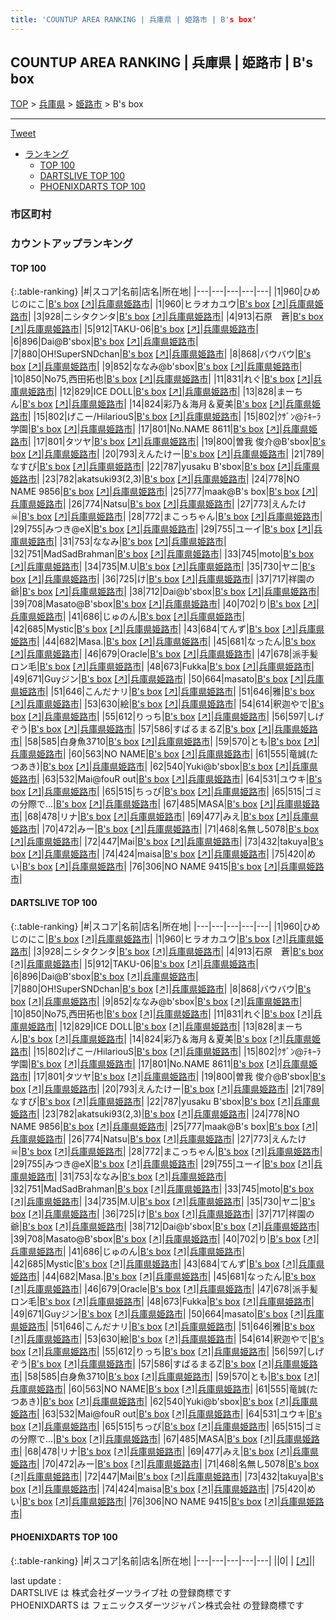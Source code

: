 ```yaml
---
title: 'COUNTUP AREA RANKING | 兵庫県 | 姫路市 | B's box'
---
```

## COUNTUP AREA RANKING | 兵庫県 | 姫路市 | B's box

[TOP](/darts/rank/) > [兵庫県](/darts/rank/兵庫県/) > [姫路市](/darts/rank/兵庫県/姫路市/) > B's box

___

<a href="https://twitter.com/share?ref_src=twsrc%5Etfw" data-text="COUNTUP AREA RANKING | 兵庫県姫路市B's box" class="twitter-share-button" data-hashtags="DARTSLIVE,PHOENIXDARTS,darts,ダーツ" data-show-count="false">Tweet</a>

* [ランキング](#カウントアップランキング)
    * [TOP 100](#top-100)
    * [DARTSLIVE TOP 100](#dartslive-top-100)
    * [PHOENIXDARTS TOP 100](#phoenixdarts-top-100)

### 市区町村

<ul>

</ul>

### カウントアップランキング

#### TOP 100



{:.table-ranking}
|#|スコア|名前|店名|所在地|
|---|---|---|---|---|
|1|960|<span class="rank-name-dl">ひめじのにこ</span>|<a href="/darts/rank/shops/573b15bb5d81a547fec1ae84bb28bd87.html">B's box</a> <a href="https://search.dartslive.com/jp/shop/573b15bb5d81a547fec1ae84bb28bd87">[↗]</a>|<a href="/darts/rank/兵庫県/姫路市">兵庫県姫路市</a>|
|1|960|<span class="rank-name-dl">ヒラオカユウ</span>|<a href="/darts/rank/shops/573b15bb5d81a547fec1ae84bb28bd87.html">B's box</a> <a href="https://search.dartslive.com/jp/shop/573b15bb5d81a547fec1ae84bb28bd87">[↗]</a>|<a href="/darts/rank/兵庫県/姫路市">兵庫県姫路市</a>|
|3|928|<span class="rank-name-dl">ニシタクンタ</span>|<a href="/darts/rank/shops/573b15bb5d81a547fec1ae84bb28bd87.html">B's box</a> <a href="https://search.dartslive.com/jp/shop/573b15bb5d81a547fec1ae84bb28bd87">[↗]</a>|<a href="/darts/rank/兵庫県/姫路市">兵庫県姫路市</a>|
|4|913|<span class="rank-name-dl">石原　蒼</span>|<a href="/darts/rank/shops/573b15bb5d81a547fec1ae84bb28bd87.html">B's box</a> <a href="https://search.dartslive.com/jp/shop/573b15bb5d81a547fec1ae84bb28bd87">[↗]</a>|<a href="/darts/rank/兵庫県/姫路市">兵庫県姫路市</a>|
|5|912|<span class="rank-name-dl">TAKU-06</span>|<a href="/darts/rank/shops/573b15bb5d81a547fec1ae84bb28bd87.html">B's box</a> <a href="https://search.dartslive.com/jp/shop/573b15bb5d81a547fec1ae84bb28bd87">[↗]</a>|<a href="/darts/rank/兵庫県/姫路市">兵庫県姫路市</a>|
|6|896|<span class="rank-name-dl">Dai@B&#x27;sbox</span>|<a href="/darts/rank/shops/573b15bb5d81a547fec1ae84bb28bd87.html">B's box</a> <a href="https://search.dartslive.com/jp/shop/573b15bb5d81a547fec1ae84bb28bd87">[↗]</a>|<a href="/darts/rank/兵庫県/姫路市">兵庫県姫路市</a>|
|7|880|<span class="rank-name-dl">OH!SuperSNDchan</span>|<a href="/darts/rank/shops/573b15bb5d81a547fec1ae84bb28bd87.html">B's box</a> <a href="https://search.dartslive.com/jp/shop/573b15bb5d81a547fec1ae84bb28bd87">[↗]</a>|<a href="/darts/rank/兵庫県/姫路市">兵庫県姫路市</a>|
|8|868|<span class="rank-name-dl">バウバウ</span>|<a href="/darts/rank/shops/573b15bb5d81a547fec1ae84bb28bd87.html">B's box</a> <a href="https://search.dartslive.com/jp/shop/573b15bb5d81a547fec1ae84bb28bd87">[↗]</a>|<a href="/darts/rank/兵庫県/姫路市">兵庫県姫路市</a>|
|9|852|<span class="rank-name-dl">ななみ@b&#x27;sbox</span>|<a href="/darts/rank/shops/573b15bb5d81a547fec1ae84bb28bd87.html">B's box</a> <a href="https://search.dartslive.com/jp/shop/573b15bb5d81a547fec1ae84bb28bd87">[↗]</a>|<a href="/darts/rank/兵庫県/姫路市">兵庫県姫路市</a>|
|10|850|<span class="rank-name-dl">No75,西田拓也</span>|<a href="/darts/rank/shops/573b15bb5d81a547fec1ae84bb28bd87.html">B's box</a> <a href="https://search.dartslive.com/jp/shop/573b15bb5d81a547fec1ae84bb28bd87">[↗]</a>|<a href="/darts/rank/兵庫県/姫路市">兵庫県姫路市</a>|
|11|831|<span class="rank-name-dl">れぐ</span>|<a href="/darts/rank/shops/573b15bb5d81a547fec1ae84bb28bd87.html">B's box</a> <a href="https://search.dartslive.com/jp/shop/573b15bb5d81a547fec1ae84bb28bd87">[↗]</a>|<a href="/darts/rank/兵庫県/姫路市">兵庫県姫路市</a>|
|12|829|<span class="rank-name-dl">ICE DOLL</span>|<a href="/darts/rank/shops/573b15bb5d81a547fec1ae84bb28bd87.html">B's box</a> <a href="https://search.dartslive.com/jp/shop/573b15bb5d81a547fec1ae84bb28bd87">[↗]</a>|<a href="/darts/rank/兵庫県/姫路市">兵庫県姫路市</a>|
|13|828|<span class="rank-name-dl">まーちん</span>|<a href="/darts/rank/shops/573b15bb5d81a547fec1ae84bb28bd87.html">B's box</a> <a href="https://search.dartslive.com/jp/shop/573b15bb5d81a547fec1ae84bb28bd87">[↗]</a>|<a href="/darts/rank/兵庫県/姫路市">兵庫県姫路市</a>|
|14|824|<span class="rank-name-dl">彩乃＆海月＆夏美</span>|<a href="/darts/rank/shops/573b15bb5d81a547fec1ae84bb28bd87.html">B's box</a> <a href="https://search.dartslive.com/jp/shop/573b15bb5d81a547fec1ae84bb28bd87">[↗]</a>|<a href="/darts/rank/兵庫県/姫路市">兵庫県姫路市</a>|
|15|802|<span class="rank-name-dl">げこー/HilariouS</span>|<a href="/darts/rank/shops/573b15bb5d81a547fec1ae84bb28bd87.html">B's box</a> <a href="https://search.dartslive.com/jp/shop/573b15bb5d81a547fec1ae84bb28bd87">[↗]</a>|<a href="/darts/rank/兵庫県/姫路市">兵庫県姫路市</a>|
|15|802|<span class="rank-name-dl">ｸｻﾞﾝ@ﾃｷｰﾗ学園</span>|<a href="/darts/rank/shops/573b15bb5d81a547fec1ae84bb28bd87.html">B's box</a> <a href="https://search.dartslive.com/jp/shop/573b15bb5d81a547fec1ae84bb28bd87">[↗]</a>|<a href="/darts/rank/兵庫県/姫路市">兵庫県姫路市</a>|
|17|801|<span class="rank-name-dl">No.NAME 8611</span>|<a href="/darts/rank/shops/573b15bb5d81a547fec1ae84bb28bd87.html">B's box</a> <a href="https://search.dartslive.com/jp/shop/573b15bb5d81a547fec1ae84bb28bd87">[↗]</a>|<a href="/darts/rank/兵庫県/姫路市">兵庫県姫路市</a>|
|17|801|<span class="rank-name-dl">タツヤ</span>|<a href="/darts/rank/shops/573b15bb5d81a547fec1ae84bb28bd87.html">B's box</a> <a href="https://search.dartslive.com/jp/shop/573b15bb5d81a547fec1ae84bb28bd87">[↗]</a>|<a href="/darts/rank/兵庫県/姫路市">兵庫県姫路市</a>|
|19|800|<span class="rank-name-dl">曽我 俊介@B&#x27;sbox</span>|<a href="/darts/rank/shops/573b15bb5d81a547fec1ae84bb28bd87.html">B's box</a> <a href="https://search.dartslive.com/jp/shop/573b15bb5d81a547fec1ae84bb28bd87">[↗]</a>|<a href="/darts/rank/兵庫県/姫路市">兵庫県姫路市</a>|
|20|793|<span class="rank-name-dl">えんたけー</span>|<a href="/darts/rank/shops/573b15bb5d81a547fec1ae84bb28bd87.html">B's box</a> <a href="https://search.dartslive.com/jp/shop/573b15bb5d81a547fec1ae84bb28bd87">[↗]</a>|<a href="/darts/rank/兵庫県/姫路市">兵庫県姫路市</a>|
|21|789|<span class="rank-name-dl">なすび</span>|<a href="/darts/rank/shops/573b15bb5d81a547fec1ae84bb28bd87.html">B's box</a> <a href="https://search.dartslive.com/jp/shop/573b15bb5d81a547fec1ae84bb28bd87">[↗]</a>|<a href="/darts/rank/兵庫県/姫路市">兵庫県姫路市</a>|
|22|787|<span class="rank-name-dl">yusaku B&#x27;sbox</span>|<a href="/darts/rank/shops/573b15bb5d81a547fec1ae84bb28bd87.html">B's box</a> <a href="https://search.dartslive.com/jp/shop/573b15bb5d81a547fec1ae84bb28bd87">[↗]</a>|<a href="/darts/rank/兵庫県/姫路市">兵庫県姫路市</a>|
|23|782|<span class="rank-name-dl">akatsuki93(2,3)</span>|<a href="/darts/rank/shops/573b15bb5d81a547fec1ae84bb28bd87.html">B's box</a> <a href="https://search.dartslive.com/jp/shop/573b15bb5d81a547fec1ae84bb28bd87">[↗]</a>|<a href="/darts/rank/兵庫県/姫路市">兵庫県姫路市</a>|
|24|778|<span class="rank-name-dl">NO NAME 9856</span>|<a href="/darts/rank/shops/573b15bb5d81a547fec1ae84bb28bd87.html">B's box</a> <a href="https://search.dartslive.com/jp/shop/573b15bb5d81a547fec1ae84bb28bd87">[↗]</a>|<a href="/darts/rank/兵庫県/姫路市">兵庫県姫路市</a>|
|25|777|<span class="rank-name-dl">maak@B&#x27;s box</span>|<a href="/darts/rank/shops/573b15bb5d81a547fec1ae84bb28bd87.html">B's box</a> <a href="https://search.dartslive.com/jp/shop/573b15bb5d81a547fec1ae84bb28bd87">[↗]</a>|<a href="/darts/rank/兵庫県/姫路市">兵庫県姫路市</a>|
|26|774|<span class="rank-name-dl">Natsu</span>|<a href="/darts/rank/shops/573b15bb5d81a547fec1ae84bb28bd87.html">B's box</a> <a href="https://search.dartslive.com/jp/shop/573b15bb5d81a547fec1ae84bb28bd87">[↗]</a>|<a href="/darts/rank/兵庫県/姫路市">兵庫県姫路市</a>|
|27|773|<span class="rank-name-dl">えんたけ☠</span>|<a href="/darts/rank/shops/573b15bb5d81a547fec1ae84bb28bd87.html">B's box</a> <a href="https://search.dartslive.com/jp/shop/573b15bb5d81a547fec1ae84bb28bd87">[↗]</a>|<a href="/darts/rank/兵庫県/姫路市">兵庫県姫路市</a>|
|28|772|<span class="rank-name-dl">まこっちゃん</span>|<a href="/darts/rank/shops/573b15bb5d81a547fec1ae84bb28bd87.html">B's box</a> <a href="https://search.dartslive.com/jp/shop/573b15bb5d81a547fec1ae84bb28bd87">[↗]</a>|<a href="/darts/rank/兵庫県/姫路市">兵庫県姫路市</a>|
|29|755|<span class="rank-name-dl">みつき@eX</span>|<a href="/darts/rank/shops/573b15bb5d81a547fec1ae84bb28bd87.html">B's box</a> <a href="https://search.dartslive.com/jp/shop/573b15bb5d81a547fec1ae84bb28bd87">[↗]</a>|<a href="/darts/rank/兵庫県/姫路市">兵庫県姫路市</a>|
|29|755|<span class="rank-name-dl">ユーイ</span>|<a href="/darts/rank/shops/573b15bb5d81a547fec1ae84bb28bd87.html">B's box</a> <a href="https://search.dartslive.com/jp/shop/573b15bb5d81a547fec1ae84bb28bd87">[↗]</a>|<a href="/darts/rank/兵庫県/姫路市">兵庫県姫路市</a>|
|31|753|<span class="rank-name-dl">ななみ</span>|<a href="/darts/rank/shops/573b15bb5d81a547fec1ae84bb28bd87.html">B's box</a> <a href="https://search.dartslive.com/jp/shop/573b15bb5d81a547fec1ae84bb28bd87">[↗]</a>|<a href="/darts/rank/兵庫県/姫路市">兵庫県姫路市</a>|
|32|751|<span class="rank-name-dl">MadSadBrahman</span>|<a href="/darts/rank/shops/573b15bb5d81a547fec1ae84bb28bd87.html">B's box</a> <a href="https://search.dartslive.com/jp/shop/573b15bb5d81a547fec1ae84bb28bd87">[↗]</a>|<a href="/darts/rank/兵庫県/姫路市">兵庫県姫路市</a>|
|33|745|<span class="rank-name-dl">moto</span>|<a href="/darts/rank/shops/573b15bb5d81a547fec1ae84bb28bd87.html">B's box</a> <a href="https://search.dartslive.com/jp/shop/573b15bb5d81a547fec1ae84bb28bd87">[↗]</a>|<a href="/darts/rank/兵庫県/姫路市">兵庫県姫路市</a>|
|34|735|<span class="rank-name-dl">M.U</span>|<a href="/darts/rank/shops/573b15bb5d81a547fec1ae84bb28bd87.html">B's box</a> <a href="https://search.dartslive.com/jp/shop/573b15bb5d81a547fec1ae84bb28bd87">[↗]</a>|<a href="/darts/rank/兵庫県/姫路市">兵庫県姫路市</a>|
|35|730|<span class="rank-name-dl">ヤニ</span>|<a href="/darts/rank/shops/573b15bb5d81a547fec1ae84bb28bd87.html">B's box</a> <a href="https://search.dartslive.com/jp/shop/573b15bb5d81a547fec1ae84bb28bd87">[↗]</a>|<a href="/darts/rank/兵庫県/姫路市">兵庫県姫路市</a>|
|36|725|<span class="rank-name-dl">け</span>|<a href="/darts/rank/shops/573b15bb5d81a547fec1ae84bb28bd87.html">B's box</a> <a href="https://search.dartslive.com/jp/shop/573b15bb5d81a547fec1ae84bb28bd87">[↗]</a>|<a href="/darts/rank/兵庫県/姫路市">兵庫県姫路市</a>|
|37|717|<span class="rank-name-dl">祥園の爺</span>|<a href="/darts/rank/shops/573b15bb5d81a547fec1ae84bb28bd87.html">B's box</a> <a href="https://search.dartslive.com/jp/shop/573b15bb5d81a547fec1ae84bb28bd87">[↗]</a>|<a href="/darts/rank/兵庫県/姫路市">兵庫県姫路市</a>|
|38|712|<span class="rank-name-dl">Dai@b&#x27;sbox</span>|<a href="/darts/rank/shops/573b15bb5d81a547fec1ae84bb28bd87.html">B's box</a> <a href="https://search.dartslive.com/jp/shop/573b15bb5d81a547fec1ae84bb28bd87">[↗]</a>|<a href="/darts/rank/兵庫県/姫路市">兵庫県姫路市</a>|
|39|708|<span class="rank-name-dl">Masato@B&#x27;sbox</span>|<a href="/darts/rank/shops/573b15bb5d81a547fec1ae84bb28bd87.html">B's box</a> <a href="https://search.dartslive.com/jp/shop/573b15bb5d81a547fec1ae84bb28bd87">[↗]</a>|<a href="/darts/rank/兵庫県/姫路市">兵庫県姫路市</a>|
|40|702|<span class="rank-name-dl">り</span>|<a href="/darts/rank/shops/573b15bb5d81a547fec1ae84bb28bd87.html">B's box</a> <a href="https://search.dartslive.com/jp/shop/573b15bb5d81a547fec1ae84bb28bd87">[↗]</a>|<a href="/darts/rank/兵庫県/姫路市">兵庫県姫路市</a>|
|41|686|<span class="rank-name-dl">じゅのん</span>|<a href="/darts/rank/shops/573b15bb5d81a547fec1ae84bb28bd87.html">B's box</a> <a href="https://search.dartslive.com/jp/shop/573b15bb5d81a547fec1ae84bb28bd87">[↗]</a>|<a href="/darts/rank/兵庫県/姫路市">兵庫県姫路市</a>|
|42|685|<span class="rank-name-dl">Mystic</span>|<a href="/darts/rank/shops/573b15bb5d81a547fec1ae84bb28bd87.html">B's box</a> <a href="https://search.dartslive.com/jp/shop/573b15bb5d81a547fec1ae84bb28bd87">[↗]</a>|<a href="/darts/rank/兵庫県/姫路市">兵庫県姫路市</a>|
|43|684|<span class="rank-name-dl">てんず</span>|<a href="/darts/rank/shops/573b15bb5d81a547fec1ae84bb28bd87.html">B's box</a> <a href="https://search.dartslive.com/jp/shop/573b15bb5d81a547fec1ae84bb28bd87">[↗]</a>|<a href="/darts/rank/兵庫県/姫路市">兵庫県姫路市</a>|
|44|682|<span class="rank-name-dl">Masa.</span>|<a href="/darts/rank/shops/573b15bb5d81a547fec1ae84bb28bd87.html">B's box</a> <a href="https://search.dartslive.com/jp/shop/573b15bb5d81a547fec1ae84bb28bd87">[↗]</a>|<a href="/darts/rank/兵庫県/姫路市">兵庫県姫路市</a>|
|45|681|<span class="rank-name-dl">なったん</span>|<a href="/darts/rank/shops/573b15bb5d81a547fec1ae84bb28bd87.html">B's box</a> <a href="https://search.dartslive.com/jp/shop/573b15bb5d81a547fec1ae84bb28bd87">[↗]</a>|<a href="/darts/rank/兵庫県/姫路市">兵庫県姫路市</a>|
|46|679|<span class="rank-name-dl">Oracle</span>|<a href="/darts/rank/shops/573b15bb5d81a547fec1ae84bb28bd87.html">B's box</a> <a href="https://search.dartslive.com/jp/shop/573b15bb5d81a547fec1ae84bb28bd87">[↗]</a>|<a href="/darts/rank/兵庫県/姫路市">兵庫県姫路市</a>|
|47|678|<span class="rank-name-dl">派手髪ロン毛</span>|<a href="/darts/rank/shops/573b15bb5d81a547fec1ae84bb28bd87.html">B's box</a> <a href="https://search.dartslive.com/jp/shop/573b15bb5d81a547fec1ae84bb28bd87">[↗]</a>|<a href="/darts/rank/兵庫県/姫路市">兵庫県姫路市</a>|
|48|673|<span class="rank-name-dl">Fukka</span>|<a href="/darts/rank/shops/573b15bb5d81a547fec1ae84bb28bd87.html">B's box</a> <a href="https://search.dartslive.com/jp/shop/573b15bb5d81a547fec1ae84bb28bd87">[↗]</a>|<a href="/darts/rank/兵庫県/姫路市">兵庫県姫路市</a>|
|49|671|<span class="rank-name-dl">Guyジン</span>|<a href="/darts/rank/shops/573b15bb5d81a547fec1ae84bb28bd87.html">B's box</a> <a href="https://search.dartslive.com/jp/shop/573b15bb5d81a547fec1ae84bb28bd87">[↗]</a>|<a href="/darts/rank/兵庫県/姫路市">兵庫県姫路市</a>|
|50|664|<span class="rank-name-dl">masato</span>|<a href="/darts/rank/shops/573b15bb5d81a547fec1ae84bb28bd87.html">B's box</a> <a href="https://search.dartslive.com/jp/shop/573b15bb5d81a547fec1ae84bb28bd87">[↗]</a>|<a href="/darts/rank/兵庫県/姫路市">兵庫県姫路市</a>|
|51|646|<span class="rank-name-dl">こんだナリ</span>|<a href="/darts/rank/shops/573b15bb5d81a547fec1ae84bb28bd87.html">B's box</a> <a href="https://search.dartslive.com/jp/shop/573b15bb5d81a547fec1ae84bb28bd87">[↗]</a>|<a href="/darts/rank/兵庫県/姫路市">兵庫県姫路市</a>|
|51|646|<span class="rank-name-dl">雅</span>|<a href="/darts/rank/shops/573b15bb5d81a547fec1ae84bb28bd87.html">B's box</a> <a href="https://search.dartslive.com/jp/shop/573b15bb5d81a547fec1ae84bb28bd87">[↗]</a>|<a href="/darts/rank/兵庫県/姫路市">兵庫県姫路市</a>|
|53|630|<span class="rank-name-dl">絵</span>|<a href="/darts/rank/shops/573b15bb5d81a547fec1ae84bb28bd87.html">B's box</a> <a href="https://search.dartslive.com/jp/shop/573b15bb5d81a547fec1ae84bb28bd87">[↗]</a>|<a href="/darts/rank/兵庫県/姫路市">兵庫県姫路市</a>|
|54|614|<span class="rank-name-dl">釈迦やで</span>|<a href="/darts/rank/shops/573b15bb5d81a547fec1ae84bb28bd87.html">B's box</a> <a href="https://search.dartslive.com/jp/shop/573b15bb5d81a547fec1ae84bb28bd87">[↗]</a>|<a href="/darts/rank/兵庫県/姫路市">兵庫県姫路市</a>|
|55|612|<span class="rank-name-dl">りっち</span>|<a href="/darts/rank/shops/573b15bb5d81a547fec1ae84bb28bd87.html">B's box</a> <a href="https://search.dartslive.com/jp/shop/573b15bb5d81a547fec1ae84bb28bd87">[↗]</a>|<a href="/darts/rank/兵庫県/姫路市">兵庫県姫路市</a>|
|56|597|<span class="rank-name-dl">しげぞう</span>|<a href="/darts/rank/shops/573b15bb5d81a547fec1ae84bb28bd87.html">B's box</a> <a href="https://search.dartslive.com/jp/shop/573b15bb5d81a547fec1ae84bb28bd87">[↗]</a>|<a href="/darts/rank/兵庫県/姫路市">兵庫県姫路市</a>|
|57|586|<span class="rank-name-dl">すばるまるZ</span>|<a href="/darts/rank/shops/573b15bb5d81a547fec1ae84bb28bd87.html">B's box</a> <a href="https://search.dartslive.com/jp/shop/573b15bb5d81a547fec1ae84bb28bd87">[↗]</a>|<a href="/darts/rank/兵庫県/姫路市">兵庫県姫路市</a>|
|58|585|<span class="rank-name-dl">白身魚3710</span>|<a href="/darts/rank/shops/573b15bb5d81a547fec1ae84bb28bd87.html">B's box</a> <a href="https://search.dartslive.com/jp/shop/573b15bb5d81a547fec1ae84bb28bd87">[↗]</a>|<a href="/darts/rank/兵庫県/姫路市">兵庫県姫路市</a>|
|59|570|<span class="rank-name-dl">とも</span>|<a href="/darts/rank/shops/573b15bb5d81a547fec1ae84bb28bd87.html">B's box</a> <a href="https://search.dartslive.com/jp/shop/573b15bb5d81a547fec1ae84bb28bd87">[↗]</a>|<a href="/darts/rank/兵庫県/姫路市">兵庫県姫路市</a>|
|60|563|<span class="rank-name-dl">NO NAME</span>|<a href="/darts/rank/shops/573b15bb5d81a547fec1ae84bb28bd87.html">B's box</a> <a href="https://search.dartslive.com/jp/shop/573b15bb5d81a547fec1ae84bb28bd87">[↗]</a>|<a href="/darts/rank/兵庫県/姫路市">兵庫県姫路市</a>|
|61|555|<span class="rank-name-dl">竜誠(たつあき)</span>|<a href="/darts/rank/shops/573b15bb5d81a547fec1ae84bb28bd87.html">B's box</a> <a href="https://search.dartslive.com/jp/shop/573b15bb5d81a547fec1ae84bb28bd87">[↗]</a>|<a href="/darts/rank/兵庫県/姫路市">兵庫県姫路市</a>|
|62|540|<span class="rank-name-dl">Yuki@b&#x27;sbox</span>|<a href="/darts/rank/shops/573b15bb5d81a547fec1ae84bb28bd87.html">B's box</a> <a href="https://search.dartslive.com/jp/shop/573b15bb5d81a547fec1ae84bb28bd87">[↗]</a>|<a href="/darts/rank/兵庫県/姫路市">兵庫県姫路市</a>|
|63|532|<span class="rank-name-dl">Mai@fouR out</span>|<a href="/darts/rank/shops/573b15bb5d81a547fec1ae84bb28bd87.html">B's box</a> <a href="https://search.dartslive.com/jp/shop/573b15bb5d81a547fec1ae84bb28bd87">[↗]</a>|<a href="/darts/rank/兵庫県/姫路市">兵庫県姫路市</a>|
|64|531|<span class="rank-name-dl">ユウキ</span>|<a href="/darts/rank/shops/573b15bb5d81a547fec1ae84bb28bd87.html">B's box</a> <a href="https://search.dartslive.com/jp/shop/573b15bb5d81a547fec1ae84bb28bd87">[↗]</a>|<a href="/darts/rank/兵庫県/姫路市">兵庫県姫路市</a>|
|65|515|<span class="rank-name-dl">ちっぴ</span>|<a href="/darts/rank/shops/573b15bb5d81a547fec1ae84bb28bd87.html">B's box</a> <a href="https://search.dartslive.com/jp/shop/573b15bb5d81a547fec1ae84bb28bd87">[↗]</a>|<a href="/darts/rank/兵庫県/姫路市">兵庫県姫路市</a>|
|65|515|<span class="rank-name-dl">ゴミの分際で...</span>|<a href="/darts/rank/shops/573b15bb5d81a547fec1ae84bb28bd87.html">B's box</a> <a href="https://search.dartslive.com/jp/shop/573b15bb5d81a547fec1ae84bb28bd87">[↗]</a>|<a href="/darts/rank/兵庫県/姫路市">兵庫県姫路市</a>|
|67|485|<span class="rank-name-dl">MASA</span>|<a href="/darts/rank/shops/573b15bb5d81a547fec1ae84bb28bd87.html">B's box</a> <a href="https://search.dartslive.com/jp/shop/573b15bb5d81a547fec1ae84bb28bd87">[↗]</a>|<a href="/darts/rank/兵庫県/姫路市">兵庫県姫路市</a>|
|68|478|<span class="rank-name-dl">リナ</span>|<a href="/darts/rank/shops/573b15bb5d81a547fec1ae84bb28bd87.html">B's box</a> <a href="https://search.dartslive.com/jp/shop/573b15bb5d81a547fec1ae84bb28bd87">[↗]</a>|<a href="/darts/rank/兵庫県/姫路市">兵庫県姫路市</a>|
|69|477|<span class="rank-name-dl">みえ</span>|<a href="/darts/rank/shops/573b15bb5d81a547fec1ae84bb28bd87.html">B's box</a> <a href="https://search.dartslive.com/jp/shop/573b15bb5d81a547fec1ae84bb28bd87">[↗]</a>|<a href="/darts/rank/兵庫県/姫路市">兵庫県姫路市</a>|
|70|472|<span class="rank-name-dl">みー</span>|<a href="/darts/rank/shops/573b15bb5d81a547fec1ae84bb28bd87.html">B's box</a> <a href="https://search.dartslive.com/jp/shop/573b15bb5d81a547fec1ae84bb28bd87">[↗]</a>|<a href="/darts/rank/兵庫県/姫路市">兵庫県姫路市</a>|
|71|468|<span class="rank-name-dl">名無し5078</span>|<a href="/darts/rank/shops/573b15bb5d81a547fec1ae84bb28bd87.html">B's box</a> <a href="https://search.dartslive.com/jp/shop/573b15bb5d81a547fec1ae84bb28bd87">[↗]</a>|<a href="/darts/rank/兵庫県/姫路市">兵庫県姫路市</a>|
|72|447|<span class="rank-name-dl">Mai</span>|<a href="/darts/rank/shops/573b15bb5d81a547fec1ae84bb28bd87.html">B's box</a> <a href="https://search.dartslive.com/jp/shop/573b15bb5d81a547fec1ae84bb28bd87">[↗]</a>|<a href="/darts/rank/兵庫県/姫路市">兵庫県姫路市</a>|
|73|432|<span class="rank-name-dl">takuya</span>|<a href="/darts/rank/shops/573b15bb5d81a547fec1ae84bb28bd87.html">B's box</a> <a href="https://search.dartslive.com/jp/shop/573b15bb5d81a547fec1ae84bb28bd87">[↗]</a>|<a href="/darts/rank/兵庫県/姫路市">兵庫県姫路市</a>|
|74|424|<span class="rank-name-dl">maisa</span>|<a href="/darts/rank/shops/573b15bb5d81a547fec1ae84bb28bd87.html">B's box</a> <a href="https://search.dartslive.com/jp/shop/573b15bb5d81a547fec1ae84bb28bd87">[↗]</a>|<a href="/darts/rank/兵庫県/姫路市">兵庫県姫路市</a>|
|75|420|<span class="rank-name-dl">めい</span>|<a href="/darts/rank/shops/573b15bb5d81a547fec1ae84bb28bd87.html">B's box</a> <a href="https://search.dartslive.com/jp/shop/573b15bb5d81a547fec1ae84bb28bd87">[↗]</a>|<a href="/darts/rank/兵庫県/姫路市">兵庫県姫路市</a>|
|76|306|<span class="rank-name-dl">NO NAME 9415</span>|<a href="/darts/rank/shops/573b15bb5d81a547fec1ae84bb28bd87.html">B's box</a> <a href="https://search.dartslive.com/jp/shop/573b15bb5d81a547fec1ae84bb28bd87">[↗]</a>|<a href="/darts/rank/兵庫県/姫路市">兵庫県姫路市</a>|


#### DARTSLIVE TOP 100



{:.table-ranking}
|#|スコア|名前|店名|所在地|
|---|---|---|---|---|
|1|960|<span class="rank-name-dl">ひめじのにこ</span>|<a href="/darts/rank/shops/573b15bb5d81a547fec1ae84bb28bd87.html">B's box</a> <a href="https://search.dartslive.com/jp/shop/573b15bb5d81a547fec1ae84bb28bd87">[↗]</a>|<a href="/darts/rank/兵庫県/姫路市">兵庫県姫路市</a>|
|1|960|<span class="rank-name-dl">ヒラオカユウ</span>|<a href="/darts/rank/shops/573b15bb5d81a547fec1ae84bb28bd87.html">B's box</a> <a href="https://search.dartslive.com/jp/shop/573b15bb5d81a547fec1ae84bb28bd87">[↗]</a>|<a href="/darts/rank/兵庫県/姫路市">兵庫県姫路市</a>|
|3|928|<span class="rank-name-dl">ニシタクンタ</span>|<a href="/darts/rank/shops/573b15bb5d81a547fec1ae84bb28bd87.html">B's box</a> <a href="https://search.dartslive.com/jp/shop/573b15bb5d81a547fec1ae84bb28bd87">[↗]</a>|<a href="/darts/rank/兵庫県/姫路市">兵庫県姫路市</a>|
|4|913|<span class="rank-name-dl">石原　蒼</span>|<a href="/darts/rank/shops/573b15bb5d81a547fec1ae84bb28bd87.html">B's box</a> <a href="https://search.dartslive.com/jp/shop/573b15bb5d81a547fec1ae84bb28bd87">[↗]</a>|<a href="/darts/rank/兵庫県/姫路市">兵庫県姫路市</a>|
|5|912|<span class="rank-name-dl">TAKU-06</span>|<a href="/darts/rank/shops/573b15bb5d81a547fec1ae84bb28bd87.html">B's box</a> <a href="https://search.dartslive.com/jp/shop/573b15bb5d81a547fec1ae84bb28bd87">[↗]</a>|<a href="/darts/rank/兵庫県/姫路市">兵庫県姫路市</a>|
|6|896|<span class="rank-name-dl">Dai@B&#x27;sbox</span>|<a href="/darts/rank/shops/573b15bb5d81a547fec1ae84bb28bd87.html">B's box</a> <a href="https://search.dartslive.com/jp/shop/573b15bb5d81a547fec1ae84bb28bd87">[↗]</a>|<a href="/darts/rank/兵庫県/姫路市">兵庫県姫路市</a>|
|7|880|<span class="rank-name-dl">OH!SuperSNDchan</span>|<a href="/darts/rank/shops/573b15bb5d81a547fec1ae84bb28bd87.html">B's box</a> <a href="https://search.dartslive.com/jp/shop/573b15bb5d81a547fec1ae84bb28bd87">[↗]</a>|<a href="/darts/rank/兵庫県/姫路市">兵庫県姫路市</a>|
|8|868|<span class="rank-name-dl">バウバウ</span>|<a href="/darts/rank/shops/573b15bb5d81a547fec1ae84bb28bd87.html">B's box</a> <a href="https://search.dartslive.com/jp/shop/573b15bb5d81a547fec1ae84bb28bd87">[↗]</a>|<a href="/darts/rank/兵庫県/姫路市">兵庫県姫路市</a>|
|9|852|<span class="rank-name-dl">ななみ@b&#x27;sbox</span>|<a href="/darts/rank/shops/573b15bb5d81a547fec1ae84bb28bd87.html">B's box</a> <a href="https://search.dartslive.com/jp/shop/573b15bb5d81a547fec1ae84bb28bd87">[↗]</a>|<a href="/darts/rank/兵庫県/姫路市">兵庫県姫路市</a>|
|10|850|<span class="rank-name-dl">No75,西田拓也</span>|<a href="/darts/rank/shops/573b15bb5d81a547fec1ae84bb28bd87.html">B's box</a> <a href="https://search.dartslive.com/jp/shop/573b15bb5d81a547fec1ae84bb28bd87">[↗]</a>|<a href="/darts/rank/兵庫県/姫路市">兵庫県姫路市</a>|
|11|831|<span class="rank-name-dl">れぐ</span>|<a href="/darts/rank/shops/573b15bb5d81a547fec1ae84bb28bd87.html">B's box</a> <a href="https://search.dartslive.com/jp/shop/573b15bb5d81a547fec1ae84bb28bd87">[↗]</a>|<a href="/darts/rank/兵庫県/姫路市">兵庫県姫路市</a>|
|12|829|<span class="rank-name-dl">ICE DOLL</span>|<a href="/darts/rank/shops/573b15bb5d81a547fec1ae84bb28bd87.html">B's box</a> <a href="https://search.dartslive.com/jp/shop/573b15bb5d81a547fec1ae84bb28bd87">[↗]</a>|<a href="/darts/rank/兵庫県/姫路市">兵庫県姫路市</a>|
|13|828|<span class="rank-name-dl">まーちん</span>|<a href="/darts/rank/shops/573b15bb5d81a547fec1ae84bb28bd87.html">B's box</a> <a href="https://search.dartslive.com/jp/shop/573b15bb5d81a547fec1ae84bb28bd87">[↗]</a>|<a href="/darts/rank/兵庫県/姫路市">兵庫県姫路市</a>|
|14|824|<span class="rank-name-dl">彩乃＆海月＆夏美</span>|<a href="/darts/rank/shops/573b15bb5d81a547fec1ae84bb28bd87.html">B's box</a> <a href="https://search.dartslive.com/jp/shop/573b15bb5d81a547fec1ae84bb28bd87">[↗]</a>|<a href="/darts/rank/兵庫県/姫路市">兵庫県姫路市</a>|
|15|802|<span class="rank-name-dl">げこー/HilariouS</span>|<a href="/darts/rank/shops/573b15bb5d81a547fec1ae84bb28bd87.html">B's box</a> <a href="https://search.dartslive.com/jp/shop/573b15bb5d81a547fec1ae84bb28bd87">[↗]</a>|<a href="/darts/rank/兵庫県/姫路市">兵庫県姫路市</a>|
|15|802|<span class="rank-name-dl">ｸｻﾞﾝ@ﾃｷｰﾗ学園</span>|<a href="/darts/rank/shops/573b15bb5d81a547fec1ae84bb28bd87.html">B's box</a> <a href="https://search.dartslive.com/jp/shop/573b15bb5d81a547fec1ae84bb28bd87">[↗]</a>|<a href="/darts/rank/兵庫県/姫路市">兵庫県姫路市</a>|
|17|801|<span class="rank-name-dl">No.NAME 8611</span>|<a href="/darts/rank/shops/573b15bb5d81a547fec1ae84bb28bd87.html">B's box</a> <a href="https://search.dartslive.com/jp/shop/573b15bb5d81a547fec1ae84bb28bd87">[↗]</a>|<a href="/darts/rank/兵庫県/姫路市">兵庫県姫路市</a>|
|17|801|<span class="rank-name-dl">タツヤ</span>|<a href="/darts/rank/shops/573b15bb5d81a547fec1ae84bb28bd87.html">B's box</a> <a href="https://search.dartslive.com/jp/shop/573b15bb5d81a547fec1ae84bb28bd87">[↗]</a>|<a href="/darts/rank/兵庫県/姫路市">兵庫県姫路市</a>|
|19|800|<span class="rank-name-dl">曽我 俊介@B&#x27;sbox</span>|<a href="/darts/rank/shops/573b15bb5d81a547fec1ae84bb28bd87.html">B's box</a> <a href="https://search.dartslive.com/jp/shop/573b15bb5d81a547fec1ae84bb28bd87">[↗]</a>|<a href="/darts/rank/兵庫県/姫路市">兵庫県姫路市</a>|
|20|793|<span class="rank-name-dl">えんたけー</span>|<a href="/darts/rank/shops/573b15bb5d81a547fec1ae84bb28bd87.html">B's box</a> <a href="https://search.dartslive.com/jp/shop/573b15bb5d81a547fec1ae84bb28bd87">[↗]</a>|<a href="/darts/rank/兵庫県/姫路市">兵庫県姫路市</a>|
|21|789|<span class="rank-name-dl">なすび</span>|<a href="/darts/rank/shops/573b15bb5d81a547fec1ae84bb28bd87.html">B's box</a> <a href="https://search.dartslive.com/jp/shop/573b15bb5d81a547fec1ae84bb28bd87">[↗]</a>|<a href="/darts/rank/兵庫県/姫路市">兵庫県姫路市</a>|
|22|787|<span class="rank-name-dl">yusaku B&#x27;sbox</span>|<a href="/darts/rank/shops/573b15bb5d81a547fec1ae84bb28bd87.html">B's box</a> <a href="https://search.dartslive.com/jp/shop/573b15bb5d81a547fec1ae84bb28bd87">[↗]</a>|<a href="/darts/rank/兵庫県/姫路市">兵庫県姫路市</a>|
|23|782|<span class="rank-name-dl">akatsuki93(2,3)</span>|<a href="/darts/rank/shops/573b15bb5d81a547fec1ae84bb28bd87.html">B's box</a> <a href="https://search.dartslive.com/jp/shop/573b15bb5d81a547fec1ae84bb28bd87">[↗]</a>|<a href="/darts/rank/兵庫県/姫路市">兵庫県姫路市</a>|
|24|778|<span class="rank-name-dl">NO NAME 9856</span>|<a href="/darts/rank/shops/573b15bb5d81a547fec1ae84bb28bd87.html">B's box</a> <a href="https://search.dartslive.com/jp/shop/573b15bb5d81a547fec1ae84bb28bd87">[↗]</a>|<a href="/darts/rank/兵庫県/姫路市">兵庫県姫路市</a>|
|25|777|<span class="rank-name-dl">maak@B&#x27;s box</span>|<a href="/darts/rank/shops/573b15bb5d81a547fec1ae84bb28bd87.html">B's box</a> <a href="https://search.dartslive.com/jp/shop/573b15bb5d81a547fec1ae84bb28bd87">[↗]</a>|<a href="/darts/rank/兵庫県/姫路市">兵庫県姫路市</a>|
|26|774|<span class="rank-name-dl">Natsu</span>|<a href="/darts/rank/shops/573b15bb5d81a547fec1ae84bb28bd87.html">B's box</a> <a href="https://search.dartslive.com/jp/shop/573b15bb5d81a547fec1ae84bb28bd87">[↗]</a>|<a href="/darts/rank/兵庫県/姫路市">兵庫県姫路市</a>|
|27|773|<span class="rank-name-dl">えんたけ☠</span>|<a href="/darts/rank/shops/573b15bb5d81a547fec1ae84bb28bd87.html">B's box</a> <a href="https://search.dartslive.com/jp/shop/573b15bb5d81a547fec1ae84bb28bd87">[↗]</a>|<a href="/darts/rank/兵庫県/姫路市">兵庫県姫路市</a>|
|28|772|<span class="rank-name-dl">まこっちゃん</span>|<a href="/darts/rank/shops/573b15bb5d81a547fec1ae84bb28bd87.html">B's box</a> <a href="https://search.dartslive.com/jp/shop/573b15bb5d81a547fec1ae84bb28bd87">[↗]</a>|<a href="/darts/rank/兵庫県/姫路市">兵庫県姫路市</a>|
|29|755|<span class="rank-name-dl">みつき@eX</span>|<a href="/darts/rank/shops/573b15bb5d81a547fec1ae84bb28bd87.html">B's box</a> <a href="https://search.dartslive.com/jp/shop/573b15bb5d81a547fec1ae84bb28bd87">[↗]</a>|<a href="/darts/rank/兵庫県/姫路市">兵庫県姫路市</a>|
|29|755|<span class="rank-name-dl">ユーイ</span>|<a href="/darts/rank/shops/573b15bb5d81a547fec1ae84bb28bd87.html">B's box</a> <a href="https://search.dartslive.com/jp/shop/573b15bb5d81a547fec1ae84bb28bd87">[↗]</a>|<a href="/darts/rank/兵庫県/姫路市">兵庫県姫路市</a>|
|31|753|<span class="rank-name-dl">ななみ</span>|<a href="/darts/rank/shops/573b15bb5d81a547fec1ae84bb28bd87.html">B's box</a> <a href="https://search.dartslive.com/jp/shop/573b15bb5d81a547fec1ae84bb28bd87">[↗]</a>|<a href="/darts/rank/兵庫県/姫路市">兵庫県姫路市</a>|
|32|751|<span class="rank-name-dl">MadSadBrahman</span>|<a href="/darts/rank/shops/573b15bb5d81a547fec1ae84bb28bd87.html">B's box</a> <a href="https://search.dartslive.com/jp/shop/573b15bb5d81a547fec1ae84bb28bd87">[↗]</a>|<a href="/darts/rank/兵庫県/姫路市">兵庫県姫路市</a>|
|33|745|<span class="rank-name-dl">moto</span>|<a href="/darts/rank/shops/573b15bb5d81a547fec1ae84bb28bd87.html">B's box</a> <a href="https://search.dartslive.com/jp/shop/573b15bb5d81a547fec1ae84bb28bd87">[↗]</a>|<a href="/darts/rank/兵庫県/姫路市">兵庫県姫路市</a>|
|34|735|<span class="rank-name-dl">M.U</span>|<a href="/darts/rank/shops/573b15bb5d81a547fec1ae84bb28bd87.html">B's box</a> <a href="https://search.dartslive.com/jp/shop/573b15bb5d81a547fec1ae84bb28bd87">[↗]</a>|<a href="/darts/rank/兵庫県/姫路市">兵庫県姫路市</a>|
|35|730|<span class="rank-name-dl">ヤニ</span>|<a href="/darts/rank/shops/573b15bb5d81a547fec1ae84bb28bd87.html">B's box</a> <a href="https://search.dartslive.com/jp/shop/573b15bb5d81a547fec1ae84bb28bd87">[↗]</a>|<a href="/darts/rank/兵庫県/姫路市">兵庫県姫路市</a>|
|36|725|<span class="rank-name-dl">け</span>|<a href="/darts/rank/shops/573b15bb5d81a547fec1ae84bb28bd87.html">B's box</a> <a href="https://search.dartslive.com/jp/shop/573b15bb5d81a547fec1ae84bb28bd87">[↗]</a>|<a href="/darts/rank/兵庫県/姫路市">兵庫県姫路市</a>|
|37|717|<span class="rank-name-dl">祥園の爺</span>|<a href="/darts/rank/shops/573b15bb5d81a547fec1ae84bb28bd87.html">B's box</a> <a href="https://search.dartslive.com/jp/shop/573b15bb5d81a547fec1ae84bb28bd87">[↗]</a>|<a href="/darts/rank/兵庫県/姫路市">兵庫県姫路市</a>|
|38|712|<span class="rank-name-dl">Dai@b&#x27;sbox</span>|<a href="/darts/rank/shops/573b15bb5d81a547fec1ae84bb28bd87.html">B's box</a> <a href="https://search.dartslive.com/jp/shop/573b15bb5d81a547fec1ae84bb28bd87">[↗]</a>|<a href="/darts/rank/兵庫県/姫路市">兵庫県姫路市</a>|
|39|708|<span class="rank-name-dl">Masato@B&#x27;sbox</span>|<a href="/darts/rank/shops/573b15bb5d81a547fec1ae84bb28bd87.html">B's box</a> <a href="https://search.dartslive.com/jp/shop/573b15bb5d81a547fec1ae84bb28bd87">[↗]</a>|<a href="/darts/rank/兵庫県/姫路市">兵庫県姫路市</a>|
|40|702|<span class="rank-name-dl">り</span>|<a href="/darts/rank/shops/573b15bb5d81a547fec1ae84bb28bd87.html">B's box</a> <a href="https://search.dartslive.com/jp/shop/573b15bb5d81a547fec1ae84bb28bd87">[↗]</a>|<a href="/darts/rank/兵庫県/姫路市">兵庫県姫路市</a>|
|41|686|<span class="rank-name-dl">じゅのん</span>|<a href="/darts/rank/shops/573b15bb5d81a547fec1ae84bb28bd87.html">B's box</a> <a href="https://search.dartslive.com/jp/shop/573b15bb5d81a547fec1ae84bb28bd87">[↗]</a>|<a href="/darts/rank/兵庫県/姫路市">兵庫県姫路市</a>|
|42|685|<span class="rank-name-dl">Mystic</span>|<a href="/darts/rank/shops/573b15bb5d81a547fec1ae84bb28bd87.html">B's box</a> <a href="https://search.dartslive.com/jp/shop/573b15bb5d81a547fec1ae84bb28bd87">[↗]</a>|<a href="/darts/rank/兵庫県/姫路市">兵庫県姫路市</a>|
|43|684|<span class="rank-name-dl">てんず</span>|<a href="/darts/rank/shops/573b15bb5d81a547fec1ae84bb28bd87.html">B's box</a> <a href="https://search.dartslive.com/jp/shop/573b15bb5d81a547fec1ae84bb28bd87">[↗]</a>|<a href="/darts/rank/兵庫県/姫路市">兵庫県姫路市</a>|
|44|682|<span class="rank-name-dl">Masa.</span>|<a href="/darts/rank/shops/573b15bb5d81a547fec1ae84bb28bd87.html">B's box</a> <a href="https://search.dartslive.com/jp/shop/573b15bb5d81a547fec1ae84bb28bd87">[↗]</a>|<a href="/darts/rank/兵庫県/姫路市">兵庫県姫路市</a>|
|45|681|<span class="rank-name-dl">なったん</span>|<a href="/darts/rank/shops/573b15bb5d81a547fec1ae84bb28bd87.html">B's box</a> <a href="https://search.dartslive.com/jp/shop/573b15bb5d81a547fec1ae84bb28bd87">[↗]</a>|<a href="/darts/rank/兵庫県/姫路市">兵庫県姫路市</a>|
|46|679|<span class="rank-name-dl">Oracle</span>|<a href="/darts/rank/shops/573b15bb5d81a547fec1ae84bb28bd87.html">B's box</a> <a href="https://search.dartslive.com/jp/shop/573b15bb5d81a547fec1ae84bb28bd87">[↗]</a>|<a href="/darts/rank/兵庫県/姫路市">兵庫県姫路市</a>|
|47|678|<span class="rank-name-dl">派手髪ロン毛</span>|<a href="/darts/rank/shops/573b15bb5d81a547fec1ae84bb28bd87.html">B's box</a> <a href="https://search.dartslive.com/jp/shop/573b15bb5d81a547fec1ae84bb28bd87">[↗]</a>|<a href="/darts/rank/兵庫県/姫路市">兵庫県姫路市</a>|
|48|673|<span class="rank-name-dl">Fukka</span>|<a href="/darts/rank/shops/573b15bb5d81a547fec1ae84bb28bd87.html">B's box</a> <a href="https://search.dartslive.com/jp/shop/573b15bb5d81a547fec1ae84bb28bd87">[↗]</a>|<a href="/darts/rank/兵庫県/姫路市">兵庫県姫路市</a>|
|49|671|<span class="rank-name-dl">Guyジン</span>|<a href="/darts/rank/shops/573b15bb5d81a547fec1ae84bb28bd87.html">B's box</a> <a href="https://search.dartslive.com/jp/shop/573b15bb5d81a547fec1ae84bb28bd87">[↗]</a>|<a href="/darts/rank/兵庫県/姫路市">兵庫県姫路市</a>|
|50|664|<span class="rank-name-dl">masato</span>|<a href="/darts/rank/shops/573b15bb5d81a547fec1ae84bb28bd87.html">B's box</a> <a href="https://search.dartslive.com/jp/shop/573b15bb5d81a547fec1ae84bb28bd87">[↗]</a>|<a href="/darts/rank/兵庫県/姫路市">兵庫県姫路市</a>|
|51|646|<span class="rank-name-dl">こんだナリ</span>|<a href="/darts/rank/shops/573b15bb5d81a547fec1ae84bb28bd87.html">B's box</a> <a href="https://search.dartslive.com/jp/shop/573b15bb5d81a547fec1ae84bb28bd87">[↗]</a>|<a href="/darts/rank/兵庫県/姫路市">兵庫県姫路市</a>|
|51|646|<span class="rank-name-dl">雅</span>|<a href="/darts/rank/shops/573b15bb5d81a547fec1ae84bb28bd87.html">B's box</a> <a href="https://search.dartslive.com/jp/shop/573b15bb5d81a547fec1ae84bb28bd87">[↗]</a>|<a href="/darts/rank/兵庫県/姫路市">兵庫県姫路市</a>|
|53|630|<span class="rank-name-dl">絵</span>|<a href="/darts/rank/shops/573b15bb5d81a547fec1ae84bb28bd87.html">B's box</a> <a href="https://search.dartslive.com/jp/shop/573b15bb5d81a547fec1ae84bb28bd87">[↗]</a>|<a href="/darts/rank/兵庫県/姫路市">兵庫県姫路市</a>|
|54|614|<span class="rank-name-dl">釈迦やで</span>|<a href="/darts/rank/shops/573b15bb5d81a547fec1ae84bb28bd87.html">B's box</a> <a href="https://search.dartslive.com/jp/shop/573b15bb5d81a547fec1ae84bb28bd87">[↗]</a>|<a href="/darts/rank/兵庫県/姫路市">兵庫県姫路市</a>|
|55|612|<span class="rank-name-dl">りっち</span>|<a href="/darts/rank/shops/573b15bb5d81a547fec1ae84bb28bd87.html">B's box</a> <a href="https://search.dartslive.com/jp/shop/573b15bb5d81a547fec1ae84bb28bd87">[↗]</a>|<a href="/darts/rank/兵庫県/姫路市">兵庫県姫路市</a>|
|56|597|<span class="rank-name-dl">しげぞう</span>|<a href="/darts/rank/shops/573b15bb5d81a547fec1ae84bb28bd87.html">B's box</a> <a href="https://search.dartslive.com/jp/shop/573b15bb5d81a547fec1ae84bb28bd87">[↗]</a>|<a href="/darts/rank/兵庫県/姫路市">兵庫県姫路市</a>|
|57|586|<span class="rank-name-dl">すばるまるZ</span>|<a href="/darts/rank/shops/573b15bb5d81a547fec1ae84bb28bd87.html">B's box</a> <a href="https://search.dartslive.com/jp/shop/573b15bb5d81a547fec1ae84bb28bd87">[↗]</a>|<a href="/darts/rank/兵庫県/姫路市">兵庫県姫路市</a>|
|58|585|<span class="rank-name-dl">白身魚3710</span>|<a href="/darts/rank/shops/573b15bb5d81a547fec1ae84bb28bd87.html">B's box</a> <a href="https://search.dartslive.com/jp/shop/573b15bb5d81a547fec1ae84bb28bd87">[↗]</a>|<a href="/darts/rank/兵庫県/姫路市">兵庫県姫路市</a>|
|59|570|<span class="rank-name-dl">とも</span>|<a href="/darts/rank/shops/573b15bb5d81a547fec1ae84bb28bd87.html">B's box</a> <a href="https://search.dartslive.com/jp/shop/573b15bb5d81a547fec1ae84bb28bd87">[↗]</a>|<a href="/darts/rank/兵庫県/姫路市">兵庫県姫路市</a>|
|60|563|<span class="rank-name-dl">NO NAME</span>|<a href="/darts/rank/shops/573b15bb5d81a547fec1ae84bb28bd87.html">B's box</a> <a href="https://search.dartslive.com/jp/shop/573b15bb5d81a547fec1ae84bb28bd87">[↗]</a>|<a href="/darts/rank/兵庫県/姫路市">兵庫県姫路市</a>|
|61|555|<span class="rank-name-dl">竜誠(たつあき)</span>|<a href="/darts/rank/shops/573b15bb5d81a547fec1ae84bb28bd87.html">B's box</a> <a href="https://search.dartslive.com/jp/shop/573b15bb5d81a547fec1ae84bb28bd87">[↗]</a>|<a href="/darts/rank/兵庫県/姫路市">兵庫県姫路市</a>|
|62|540|<span class="rank-name-dl">Yuki@b&#x27;sbox</span>|<a href="/darts/rank/shops/573b15bb5d81a547fec1ae84bb28bd87.html">B's box</a> <a href="https://search.dartslive.com/jp/shop/573b15bb5d81a547fec1ae84bb28bd87">[↗]</a>|<a href="/darts/rank/兵庫県/姫路市">兵庫県姫路市</a>|
|63|532|<span class="rank-name-dl">Mai@fouR out</span>|<a href="/darts/rank/shops/573b15bb5d81a547fec1ae84bb28bd87.html">B's box</a> <a href="https://search.dartslive.com/jp/shop/573b15bb5d81a547fec1ae84bb28bd87">[↗]</a>|<a href="/darts/rank/兵庫県/姫路市">兵庫県姫路市</a>|
|64|531|<span class="rank-name-dl">ユウキ</span>|<a href="/darts/rank/shops/573b15bb5d81a547fec1ae84bb28bd87.html">B's box</a> <a href="https://search.dartslive.com/jp/shop/573b15bb5d81a547fec1ae84bb28bd87">[↗]</a>|<a href="/darts/rank/兵庫県/姫路市">兵庫県姫路市</a>|
|65|515|<span class="rank-name-dl">ちっぴ</span>|<a href="/darts/rank/shops/573b15bb5d81a547fec1ae84bb28bd87.html">B's box</a> <a href="https://search.dartslive.com/jp/shop/573b15bb5d81a547fec1ae84bb28bd87">[↗]</a>|<a href="/darts/rank/兵庫県/姫路市">兵庫県姫路市</a>|
|65|515|<span class="rank-name-dl">ゴミの分際で...</span>|<a href="/darts/rank/shops/573b15bb5d81a547fec1ae84bb28bd87.html">B's box</a> <a href="https://search.dartslive.com/jp/shop/573b15bb5d81a547fec1ae84bb28bd87">[↗]</a>|<a href="/darts/rank/兵庫県/姫路市">兵庫県姫路市</a>|
|67|485|<span class="rank-name-dl">MASA</span>|<a href="/darts/rank/shops/573b15bb5d81a547fec1ae84bb28bd87.html">B's box</a> <a href="https://search.dartslive.com/jp/shop/573b15bb5d81a547fec1ae84bb28bd87">[↗]</a>|<a href="/darts/rank/兵庫県/姫路市">兵庫県姫路市</a>|
|68|478|<span class="rank-name-dl">リナ</span>|<a href="/darts/rank/shops/573b15bb5d81a547fec1ae84bb28bd87.html">B's box</a> <a href="https://search.dartslive.com/jp/shop/573b15bb5d81a547fec1ae84bb28bd87">[↗]</a>|<a href="/darts/rank/兵庫県/姫路市">兵庫県姫路市</a>|
|69|477|<span class="rank-name-dl">みえ</span>|<a href="/darts/rank/shops/573b15bb5d81a547fec1ae84bb28bd87.html">B's box</a> <a href="https://search.dartslive.com/jp/shop/573b15bb5d81a547fec1ae84bb28bd87">[↗]</a>|<a href="/darts/rank/兵庫県/姫路市">兵庫県姫路市</a>|
|70|472|<span class="rank-name-dl">みー</span>|<a href="/darts/rank/shops/573b15bb5d81a547fec1ae84bb28bd87.html">B's box</a> <a href="https://search.dartslive.com/jp/shop/573b15bb5d81a547fec1ae84bb28bd87">[↗]</a>|<a href="/darts/rank/兵庫県/姫路市">兵庫県姫路市</a>|
|71|468|<span class="rank-name-dl">名無し5078</span>|<a href="/darts/rank/shops/573b15bb5d81a547fec1ae84bb28bd87.html">B's box</a> <a href="https://search.dartslive.com/jp/shop/573b15bb5d81a547fec1ae84bb28bd87">[↗]</a>|<a href="/darts/rank/兵庫県/姫路市">兵庫県姫路市</a>|
|72|447|<span class="rank-name-dl">Mai</span>|<a href="/darts/rank/shops/573b15bb5d81a547fec1ae84bb28bd87.html">B's box</a> <a href="https://search.dartslive.com/jp/shop/573b15bb5d81a547fec1ae84bb28bd87">[↗]</a>|<a href="/darts/rank/兵庫県/姫路市">兵庫県姫路市</a>|
|73|432|<span class="rank-name-dl">takuya</span>|<a href="/darts/rank/shops/573b15bb5d81a547fec1ae84bb28bd87.html">B's box</a> <a href="https://search.dartslive.com/jp/shop/573b15bb5d81a547fec1ae84bb28bd87">[↗]</a>|<a href="/darts/rank/兵庫県/姫路市">兵庫県姫路市</a>|
|74|424|<span class="rank-name-dl">maisa</span>|<a href="/darts/rank/shops/573b15bb5d81a547fec1ae84bb28bd87.html">B's box</a> <a href="https://search.dartslive.com/jp/shop/573b15bb5d81a547fec1ae84bb28bd87">[↗]</a>|<a href="/darts/rank/兵庫県/姫路市">兵庫県姫路市</a>|
|75|420|<span class="rank-name-dl">めい</span>|<a href="/darts/rank/shops/573b15bb5d81a547fec1ae84bb28bd87.html">B's box</a> <a href="https://search.dartslive.com/jp/shop/573b15bb5d81a547fec1ae84bb28bd87">[↗]</a>|<a href="/darts/rank/兵庫県/姫路市">兵庫県姫路市</a>|
|76|306|<span class="rank-name-dl">NO NAME 9415</span>|<a href="/darts/rank/shops/573b15bb5d81a547fec1ae84bb28bd87.html">B's box</a> <a href="https://search.dartslive.com/jp/shop/573b15bb5d81a547fec1ae84bb28bd87">[↗]</a>|<a href="/darts/rank/兵庫県/姫路市">兵庫県姫路市</a>|


#### PHOENIXDARTS TOP 100



{:.table-ranking}
|#|スコア|名前|店名|所在地|
|---|---|---|---|---|
||0|<span class="rank-name-dl"> </span>|<a href="/darts/rank/shops/.html"></a> <a href="">[↗]</a>|<a href="/darts/rank//"></a>|


<div class="footer border-top border-gray-light mt-5 pt-3 text-right text-gray">
    last update : <span style="font-weight: italic" id="foot_last_modified"></span><br />
    DARTSLIVE は 株式会社ダーツライブ社 の登録商標です<br />
    PHOENIXDARTS は フェニックスダーツジャパン株式会社 の登録商標です<br />
</div>

<script src="https://cdnjs.cloudflare.com/ajax/libs/jquery.tablesorter/2.31.3/js/jquery.tablesorter.min.js" integrity="sha512-qzgd5cYSZcosqpzpn7zF2ZId8f/8CHmFKZ8j7mU4OUXTNRd5g+ZHBPsgKEwoqxCtdQvExE5LprwwPAgoicguNg==" crossorigin="anonymous" referrerpolicy="no-referrer"></script>
<link rel="stylesheet" href="https://cdnjs.cloudflare.com/ajax/libs/jquery.tablesorter/2.31.3/css/theme.default.min.css" integrity="sha512-wghhOJkjQX0Lh3NSWvNKeZ0ZpNn+SPVXX1Qyc9OCaogADktxrBiBdKGDoqVUOyhStvMBmJQ8ZdMHiR3wuEq8+w==" crossorigin="anonymous" referrerpolicy="no-referrer" />
<script>
$(function() {
    $(".table-ranking").tablesorter({sortList:[[0, 0]]});
    $("#foot_last_modified").text(formatDate(new Date(document.lastModified), 'yyyy-MM-dd HH:mm:ss'));
});
</script>

<script async src="https://platform.twitter.com/widgets.js" charset="utf-8"></script>